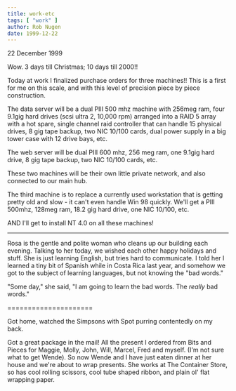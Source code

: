 ```yaml
---
title: work-etc
tags: [ "work" ]
author: Rob Nugen
date: 1999-12-22
---
```


<p class="date">22 December 1999</p>

Wow.  3 days till Christmas; 10 days till 2000!!

Today at work I finalized purchase orders for three
machines!!  This is a first for me on this scale, and
with this level of precision piece by piece
construction.  

The data server will be a dual PIII 500 mhz machine
with 256meg ram, four 9.1gig hard drives (scsi ultra
2, 10,000 rpm) arranged into a RAID 5 array with a hot
spare, single channel raid controller that can handle
15 physical drives, 8 gig tape backup, two NIC 10/100
cards, dual power supply in a big tower case with 12
drive bays, etc.

The web server will be dual PIII 600 mhz, 256 meg ram,
one 9.1gig hard drive, 8 gig tape backup, two NIC
10/100 cards, etc.

These two machines will be their own little private
network, and also connected to our main hub.

The third machine is to replace a currently used
workstation that is getting pretty old and slow - it
can't even handle Win 98 quickly.  We'll get a PIII
500mhz, 128meg ram, 18.2 gig hard drive, one NIC
10/100, etc.

AND I'll get to install NT 4.0 on all these machines!

- - - - - -

Rosa is the gentle and polite woman who cleans up our
building each evening.  Talking to her today, we
wished each other happy holidays and stuff.  She is
just learning English, but tries hard to communicate. 
I told her I learned a tiny bit of Spanish while in
Costa Rica last year, and somehow we got to the
subject of learning languages, but not knowing the
"bad words."   

"Some day," she said, "I am going to learn the bad
words. The <em>really</em> bad words."

=====================

Got home, watched the Simpsons with Spot purring
contentedly on my back.

Got a great package in the mail!  All the present I
ordered from Bits and Pieces for Maggie, Molly, John,
Will, Marcel, Fred and myself.  (I'm not sure what to
get Wende).   So now Wende and I have just eaten
dinner at her house and we're about to wrap presents. 
She works at The Container Store, so has cool rolling
scissors, cool tube shaped ribbon, and plain ol' flat
wrapping paper.

